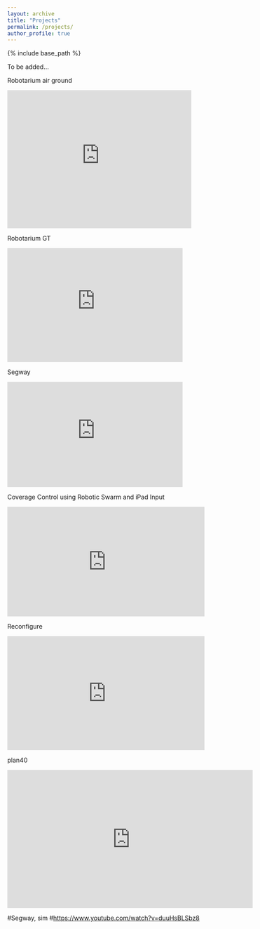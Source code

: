 ```yaml
---
layout: archive
title: "Projects"
permalink: /projects/
author_profile: true
---
```


{% include base_path %}

To be added...

<p>Robotarium air ground</p>
<iframe width="420" height="315" src="https://www.youtube.com/embed/fUp5gY6u_w4?rel=0" frameborder="0" allowfullscreen></iframe>

<p>Robotarium GT</p>
<iframe width="400" height="260" src="https://www.youtube.com/embed/C2c2l6Ew7bo?rel=0" frameborder="0" allowfullscreen></iframe>

<p>Segway</p>
<iframe width="400" height="240" src="https://www.youtube.com/embed/YUqkbgV1m_Y?rel=0" frameborder="0" allowfullscreen></iframe>

<p>Coverage Control using Robotic Swarm and iPad Input</p>
<iframe width="450" height="250" src="https://www.youtube.com/embed/oy21AK5WYPc?rel=0&amp;start=6" frameborder="0" allowfullscreen></iframe>

<p>Reconfigure</p>
<iframe width="450" height="260" src="https://www.youtube.com/embed/VvYAvFBKqos?rel=0" frameborder="0" allowfullscreen></iframe>

<p>plan40</p>
<iframe width="560" height="315" src="https://www.youtube.com/embed/UnAYDufm5xY?ecver=1" frameborder="0" allowfullscreen></iframe>



#Segway, sim
#https://www.youtube.com/watch?v=duuHsBLSbz8



